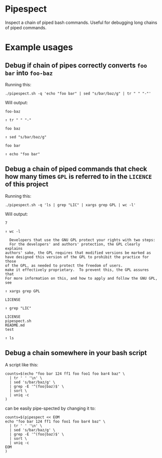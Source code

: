 # Pipespect
Inspect a chain of piped bash commands. Useful for debugging long chains of piped commands.

# Example usages
## Debug if chain of pipes correctly converts `foo bar` into `foo-baz`
Running this:
```
./pipespect.sh -q 'echo "foo bar" | sed "s/bar/baz/g" | tr " " "-"'
```
Will output:
```
foo-baz

↑ tr " " "-"

foo baz

↑ sed "s/bar/baz/g"

foo bar

↑ echo "foo bar"

```

## Debug a chain of piped commands that check how many times `GPL` is referred to in the `LICENCE` of this project
Running this:
```
./pipespect.sh -q 'ls | grep "LIC" | xargs grep GPL | wc -l'
```
Will output:
```
7

↑ wc -l

  Developers that use the GNU GPL protect your rights with two steps:
  For the developers' and authors' protection, the GPL clearly explains
authors' sake, the GPL requires that modified versions be marked as
have designed this version of the GPL to prohibit the practice for those
of the GPL, as needed to protect the freedom of users.
make it effectively proprietary.  To prevent this, the GPL assures that
For more information on this, and how to apply and follow the GNU GPL, see

↑ xargs grep GPL

LICENSE

↑ grep "LIC"

LICENSE
pipespect.sh
README.md
test

↑ ls

```

## Debug a chain somewhere in your bash script
A script like this:
```
counts=$(echo "foo bar 124 ff1 foo foo1 foo bar4 baz" \
  | tr ' ' '\n' \
  | sed 's/bar/baz/g' \
  | grep -E '^(foo|baz)$' \
  | sort \
  | uniq -c
)
```
can be easily pipe-spected by changing it to:
```
counts=$(pipespect << EOM
echo "foo bar 124 ff1 foo foo1 foo bar4 baz" \
  | tr ' ' '\n' \
  | sed 's/bar/baz/g' \
  | grep -E '^(foo|baz)$' \
  | sort \
  | uniq -c
EOM
)
```
